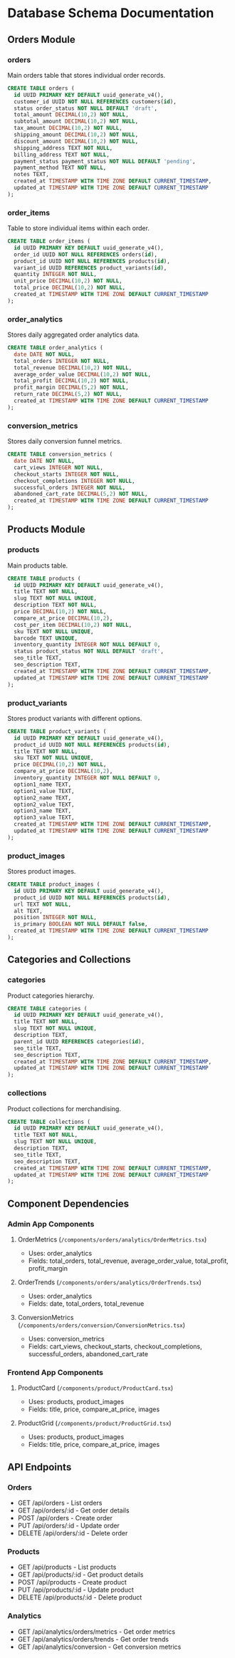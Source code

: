 # Database Schema Documentation

## Orders Module

### orders
Main orders table that stores individual order records.

```sql
CREATE TABLE orders (
  id UUID PRIMARY KEY DEFAULT uuid_generate_v4(),
  customer_id UUID NOT NULL REFERENCES customers(id),
  status order_status NOT NULL DEFAULT 'draft',
  total_amount DECIMAL(10,2) NOT NULL,
  subtotal_amount DECIMAL(10,2) NOT NULL,
  tax_amount DECIMAL(10,2) NOT NULL,
  shipping_amount DECIMAL(10,2) NOT NULL,
  discount_amount DECIMAL(10,2) NOT NULL,
  shipping_address TEXT NOT NULL,
  billing_address TEXT NOT NULL,
  payment_status payment_status NOT NULL DEFAULT 'pending',
  payment_method TEXT NOT NULL,
  notes TEXT,
  created_at TIMESTAMP WITH TIME ZONE DEFAULT CURRENT_TIMESTAMP,
  updated_at TIMESTAMP WITH TIME ZONE DEFAULT CURRENT_TIMESTAMP
);
```

### order_items
Table to store individual items within each order.

```sql
CREATE TABLE order_items (
  id UUID PRIMARY KEY DEFAULT uuid_generate_v4(),
  order_id UUID NOT NULL REFERENCES orders(id),
  product_id UUID NOT NULL REFERENCES products(id),
  variant_id UUID REFERENCES product_variants(id),
  quantity INTEGER NOT NULL,
  unit_price DECIMAL(10,2) NOT NULL,
  total_price DECIMAL(10,2) NOT NULL,
  created_at TIMESTAMP WITH TIME ZONE DEFAULT CURRENT_TIMESTAMP
);
```

### order_analytics
Stores daily aggregated order analytics data.

```sql
CREATE TABLE order_analytics (
  date DATE NOT NULL,
  total_orders INTEGER NOT NULL,
  total_revenue DECIMAL(10,2) NOT NULL,
  average_order_value DECIMAL(10,2) NOT NULL,
  total_profit DECIMAL(10,2) NOT NULL,
  profit_margin DECIMAL(5,2) NOT NULL,
  return_rate DECIMAL(5,2) NOT NULL,
  created_at TIMESTAMP WITH TIME ZONE DEFAULT CURRENT_TIMESTAMP
);
```

### conversion_metrics
Stores daily conversion funnel metrics.

```sql
CREATE TABLE conversion_metrics (
  date DATE NOT NULL,
  cart_views INTEGER NOT NULL,
  checkout_starts INTEGER NOT NULL,
  checkout_completions INTEGER NOT NULL,
  successful_orders INTEGER NOT NULL,
  abandoned_cart_rate DECIMAL(5,2) NOT NULL,
  created_at TIMESTAMP WITH TIME ZONE DEFAULT CURRENT_TIMESTAMP
);
```

## Products Module

### products
Main products table.

```sql
CREATE TABLE products (
  id UUID PRIMARY KEY DEFAULT uuid_generate_v4(),
  title TEXT NOT NULL,
  slug TEXT NOT NULL UNIQUE,
  description TEXT NOT NULL,
  price DECIMAL(10,2) NOT NULL,
  compare_at_price DECIMAL(10,2),
  cost_per_item DECIMAL(10,2) NOT NULL,
  sku TEXT NOT NULL UNIQUE,
  barcode TEXT UNIQUE,
  inventory_quantity INTEGER NOT NULL DEFAULT 0,
  status product_status NOT NULL DEFAULT 'draft',
  seo_title TEXT,
  seo_description TEXT,
  created_at TIMESTAMP WITH TIME ZONE DEFAULT CURRENT_TIMESTAMP,
  updated_at TIMESTAMP WITH TIME ZONE DEFAULT CURRENT_TIMESTAMP
);
```

### product_variants
Stores product variants with different options.

```sql
CREATE TABLE product_variants (
  id UUID PRIMARY KEY DEFAULT uuid_generate_v4(),
  product_id UUID NOT NULL REFERENCES products(id),
  title TEXT NOT NULL,
  sku TEXT NOT NULL UNIQUE,
  price DECIMAL(10,2) NOT NULL,
  compare_at_price DECIMAL(10,2),
  inventory_quantity INTEGER NOT NULL DEFAULT 0,
  option1_name TEXT,
  option1_value TEXT,
  option2_name TEXT,
  option2_value TEXT,
  option3_name TEXT,
  option3_value TEXT,
  created_at TIMESTAMP WITH TIME ZONE DEFAULT CURRENT_TIMESTAMP,
  updated_at TIMESTAMP WITH TIME ZONE DEFAULT CURRENT_TIMESTAMP
);
```

### product_images
Stores product images.

```sql
CREATE TABLE product_images (
  id UUID PRIMARY KEY DEFAULT uuid_generate_v4(),
  product_id UUID NOT NULL REFERENCES products(id),
  url TEXT NOT NULL,
  alt TEXT,
  position INTEGER NOT NULL,
  is_primary BOOLEAN NOT NULL DEFAULT false,
  created_at TIMESTAMP WITH TIME ZONE DEFAULT CURRENT_TIMESTAMP
);
```

## Categories and Collections

### categories
Product categories hierarchy.

```sql
CREATE TABLE categories (
  id UUID PRIMARY KEY DEFAULT uuid_generate_v4(),
  title TEXT NOT NULL,
  slug TEXT NOT NULL UNIQUE,
  description TEXT,
  parent_id UUID REFERENCES categories(id),
  seo_title TEXT,
  seo_description TEXT,
  created_at TIMESTAMP WITH TIME ZONE DEFAULT CURRENT_TIMESTAMP,
  updated_at TIMESTAMP WITH TIME ZONE DEFAULT CURRENT_TIMESTAMP
);
```

### collections
Product collections for merchandising.

```sql
CREATE TABLE collections (
  id UUID PRIMARY KEY DEFAULT uuid_generate_v4(),
  title TEXT NOT NULL,
  slug TEXT NOT NULL UNIQUE,
  description TEXT,
  seo_title TEXT,
  seo_description TEXT,
  created_at TIMESTAMP WITH TIME ZONE DEFAULT CURRENT_TIMESTAMP,
  updated_at TIMESTAMP WITH TIME ZONE DEFAULT CURRENT_TIMESTAMP
);
```

## Component Dependencies

### Admin App Components
1. OrderMetrics (`/components/orders/analytics/OrderMetrics.tsx`)
   - Uses: order_analytics
   - Fields: total_orders, total_revenue, average_order_value, total_profit, profit_margin

2. OrderTrends (`/components/orders/analytics/OrderTrends.tsx`)
   - Uses: order_analytics
   - Fields: date, total_orders, total_revenue

3. ConversionMetrics (`/components/orders/conversion/ConversionMetrics.tsx`)
   - Uses: conversion_metrics
   - Fields: cart_views, checkout_starts, checkout_completions, successful_orders, abandoned_cart_rate

### Frontend App Components
1. ProductCard (`/components/product/ProductCard.tsx`)
   - Uses: products, product_images
   - Fields: title, price, compare_at_price, images

2. ProductGrid (`/components/product/ProductGrid.tsx`)
   - Uses: products, product_images
   - Fields: title, price, compare_at_price, images

## API Endpoints

### Orders
- GET /api/orders - List orders
- GET /api/orders/:id - Get order details
- POST /api/orders - Create order
- PUT /api/orders/:id - Update order
- DELETE /api/orders/:id - Delete order

### Products
- GET /api/products - List products
- GET /api/products/:id - Get product details
- POST /api/products - Create product
- PUT /api/products/:id - Update product
- DELETE /api/products/:id - Delete product

### Analytics
- GET /api/analytics/orders/metrics - Get order metrics
- GET /api/analytics/orders/trends - Get order trends
- GET /api/analytics/conversion - Get conversion metrics

